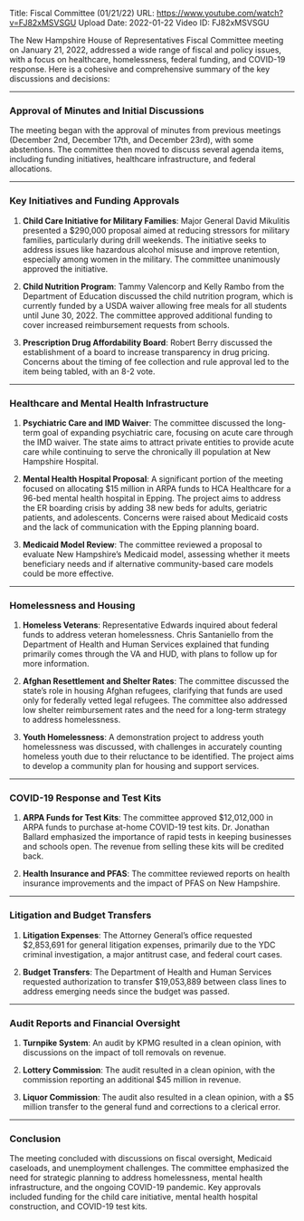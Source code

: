 Title: Fiscal Committee (01/21/22)
URL: https://www.youtube.com/watch?v=FJ82xMSVSGU
Upload Date: 2022-01-22
Video ID: FJ82xMSVSGU

The New Hampshire House of Representatives Fiscal Committee meeting on January 21, 2022, addressed a wide range of fiscal and policy issues, with a focus on healthcare, homelessness, federal funding, and COVID-19 response. Here is a cohesive and comprehensive summary of the key discussions and decisions:

---

### **Approval of Minutes and Initial Discussions**
The meeting began with the approval of minutes from previous meetings (December 2nd, December 17th, and December 23rd), with some abstentions. The committee then moved to discuss several agenda items, including funding initiatives, healthcare infrastructure, and federal allocations.

---

### **Key Initiatives and Funding Approvals**
1. **Child Care Initiative for Military Families**: Major General David Mikulitis presented a $290,000 proposal aimed at reducing stressors for military families, particularly during drill weekends. The initiative seeks to address issues like hazardous alcohol misuse and improve retention, especially among women in the military. The committee unanimously approved the initiative.

2. **Child Nutrition Program**: Tammy Valencorp and Kelly Rambo from the Department of Education discussed the child nutrition program, which is currently funded by a USDA waiver allowing free meals for all students until June 30, 2022. The committee approved additional funding to cover increased reimbursement requests from schools.

3. **Prescription Drug Affordability Board**: Robert Berry discussed the establishment of a board to increase transparency in drug pricing. Concerns about the timing of fee collection and rule approval led to the item being tabled, with an 8-2 vote.

---

### **Healthcare and Mental Health Infrastructure**
1. **Psychiatric Care and IMD Waiver**: The committee discussed the long-term goal of expanding psychiatric care, focusing on acute care through the IMD waiver. The state aims to attract private entities to provide acute care while continuing to serve the chronically ill population at New Hampshire Hospital.

2. **Mental Health Hospital Proposal**: A significant portion of the meeting focused on allocating $15 million in ARPA funds to HCA Healthcare for a 96-bed mental health hospital in Epping. The project aims to address the ER boarding crisis by adding 38 new beds for adults, geriatric patients, and adolescents. Concerns were raised about Medicaid costs and the lack of communication with the Epping planning board.

3. **Medicaid Model Review**: The committee reviewed a proposal to evaluate New Hampshire’s Medicaid model, assessing whether it meets beneficiary needs and if alternative community-based care models could be more effective.

---

### **Homelessness and Housing**
1. **Homeless Veterans**: Representative Edwards inquired about federal funds to address veteran homelessness. Chris Santaniello from the Department of Health and Human Services explained that funding primarily comes through the VA and HUD, with plans to follow up for more information.

2. **Afghan Resettlement and Shelter Rates**: The committee discussed the state’s role in housing Afghan refugees, clarifying that funds are used only for federally vetted legal refugees. The committee also addressed low shelter reimbursement rates and the need for a long-term strategy to address homelessness.

3. **Youth Homelessness**: A demonstration project to address youth homelessness was discussed, with challenges in accurately counting homeless youth due to their reluctance to be identified. The project aims to develop a community plan for housing and support services.

---

### **COVID-19 Response and Test Kits**
1. **ARPA Funds for Test Kits**: The committee approved $12,012,000 in ARPA funds to purchase at-home COVID-19 test kits. Dr. Jonathan Ballard emphasized the importance of rapid tests in keeping businesses and schools open. The revenue from selling these kits will be credited back.

2. **Health Insurance and PFAS**: The committee reviewed reports on health insurance improvements and the impact of PFAS on New Hampshire.

---

### **Litigation and Budget Transfers**
1. **Litigation Expenses**: The Attorney General’s office requested $2,853,691 for general litigation expenses, primarily due to the YDC criminal investigation, a major antitrust case, and federal court cases.

2. **Budget Transfers**: The Department of Health and Human Services requested authorization to transfer $19,053,889 between class lines to address emerging needs since the budget was passed.

---

### **Audit Reports and Financial Oversight**
1. **Turnpike System**: An audit by KPMG resulted in a clean opinion, with discussions on the impact of toll removals on revenue.

2. **Lottery Commission**: The audit resulted in a clean opinion, with the commission reporting an additional $45 million in revenue.

3. **Liquor Commission**: The audit also resulted in a clean opinion, with a $5 million transfer to the general fund and corrections to a clerical error.

---

### **Conclusion**
The meeting concluded with discussions on fiscal oversight, Medicaid caseloads, and unemployment challenges. The committee emphasized the need for strategic planning to address homelessness, mental health infrastructure, and the ongoing COVID-19 pandemic. Key approvals included funding for the child care initiative, mental health hospital construction, and COVID-19 test kits.